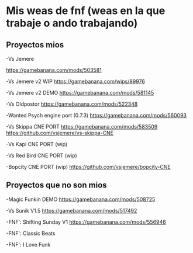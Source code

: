 # Mis weas de fnf (weas en la que trabaje o ando trabajando)

## Proyectos mios

-Vs Jemere

https://gamebanana.com/mods/503581

-Vs Jemere v2 WIP
https://gamebanana.com/wips/89976

-Vs Jemere v2 DEMO
https://gamebanana.com/mods/581145

-Vs Oldpostor
https://gamebanana.com/mods/522348

-Wanted Psych engine port (0.7.3)
https://gamebanana.com/mods/560093

-Vs Skippa CNE PORT
https://gamebanana.com/mods/583509
https://github.com/vsjemere/vs-skippa-CNE

-Vs Kapi CNE PORT (wip)

-Vs Red Bird CNE PORT (wip)

-Bopcity CNE PORT (wip)
https://github.com/vsjemere/bopcity-CNE

## Proyectos que no son mios

-Magic Funkin DEMO
https://gamebanana.com/mods/508725

-Vs Sunik V1.5
https://gamebanana.com/mods/517492

-FNF': Shifting Sunday V1
https://gamebanana.com/mods/556946

-FNF': Classic Beats

-FNF': I Love Funk
